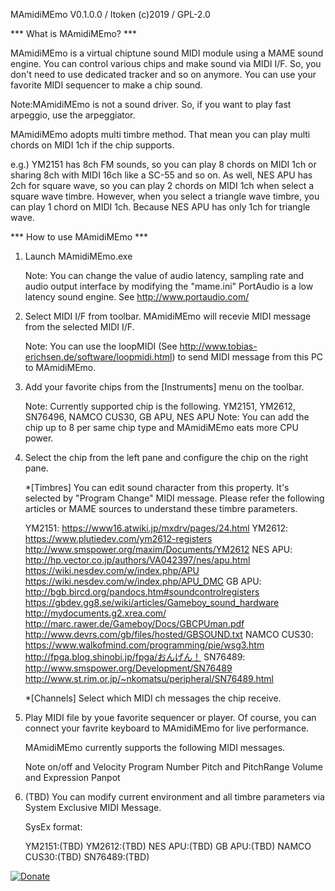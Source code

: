 MAmidiMEmo V0.1.0.0 / Itoken (c)2019 / GPL-2.0

*** What is MAmidiMEmo? ***

MAmidiMEmo is a virtual chiptune sound MIDI module using a MAME sound engine.
You can control various chips and make sound via MIDI I/F.
So, you don't need to use dedicated tracker and so on anymore. You can use your favorite MIDI sequencer to make a chip sound.

 Note:MAmidiMEmo is not a sound driver. So, if you want to play fast arpeggio, use the arpeggiator.

MAmidiMEmo adopts multi timbre method. That mean you can play multi chords on MIDI 1ch if the chip supports.

e.g.) YM2151 has 8ch FM sounds, so you can play 8 chords on MIDI 1ch or sharing 8ch with MIDI 16ch like a SC-55 and so on.
      As well, NES APU has 2ch for square wave, so you can play 2 chords on MIDI 1ch when select a square wave timbre.
	  However, when you select a triangle wave timbre, you can play 1 chord on MIDI 1ch. Because NES APU has only 1ch for triangle wave.

*** How to use MAmidiMEmo ***

1. Launch MAmidiMEmo.exe

   Note: You can change the value of audio latency, sampling rate and audio output interface by modifying the "mame.ini"
         PortAudio is a low latency sound engine. See http://www.portaudio.com/

2. Select MIDI I/F from toolbar. MAmidiMEmo will recevie MIDI message from the selected MIDI I/F.

   Note: You can use the loopMIDI (See http://www.tobias-erichsen.de/software/loopmidi.html) to send MIDI message from this PC to MAmidiMEmo.

3. Add your favorite chips from the [Instruments] menu on the toolbar.

   Note: Currently supported chip is the following.
         YM2151, YM2612, SN76496, NAMCO CUS30, GB APU, NES APU
   Note: You can add the chip up to 8 per same chip type and MAmidiMEmo eats more CPU power.

4. Select the chip from the left pane and configure the chip on the right pane.

   *[Timbres]
    You can edit sound character from this property. It's selected by "Program Change" MIDI message.
	Please refer the following articles or MAME sources to understand these timbre parameters.

	YM2151:
	 https://www16.atwiki.jp/mxdrv/pages/24.html
	YM2612:
	 https://www.plutiedev.com/ym2612-registers
	 http://www.smspower.org/maxim/Documents/YM2612
	NES APU:
	 http://hp.vector.co.jp/authors/VA042397/nes/apu.html
	 https://wiki.nesdev.com/w/index.php/APU
	 https://wiki.nesdev.com/w/index.php/APU_DMC
	GB APU:
	 http://bgb.bircd.org/pandocs.htm#soundcontrolregisters
	 https://gbdev.gg8.se/wiki/articles/Gameboy_sound_hardware
	 http://mydocuments.g2.xrea.com/
	 http://marc.rawer.de/Gameboy/Docs/GBCPUman.pdf
	 http://www.devrs.com/gb/files/hosted/GBSOUND.txt
	NAMCO CUS30:
     https://www.walkofmind.com/programming/pie/wsg3.htm
	 http://fpga.blog.shinobi.jp/fpga/おんげん！
	SN76489:
	 http://www.smspower.org/Development/SN76489
	 http://www.st.rim.or.jp/~nkomatsu/peripheral/SN76489.html

   *[Channels]
    Select which MIDI ch messages the chip receive.

5. Play MIDI file by youe favorite sequencer or player.
   Of course, you can connect your favrite keyboard to MAmidiMEmo for live performance.

   MAmidiMEmo currently supports the following MIDI messages.

    Note on/off and Velocity
    Program Number
    Pitch and PitchRange
    Volume and Expression
    Panpot

6. (TBD)
   You can modify current environment and all timbre parameters via System Exclusive MIDI Message.

   SysEx format:

	YM2151:(TBD)
	YM2612:(TBD)
	NES APU:(TBD)
	GB APU:(TBD)
	NAMCO CUS30:(TBD)
	SN76489:(TBD)
 
[![Donate](https://img.shields.io/badge/Donate-PayPal-green.svg)](https://www.paypal.com/cgi-bin/webscr?cmd=_s-xclick&hosted_button_id=SNQ9JE3JAQMNQ)
